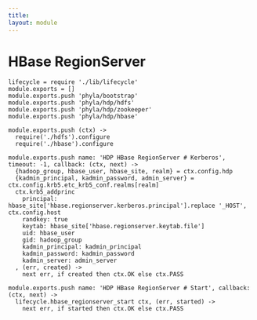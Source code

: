 ```yaml
---
title: 
layout: module
---
```


# HBase RegionServer

    lifecycle = require './lib/lifecycle'
    module.exports = []
    module.exports.push 'phyla/bootstrap'
    module.exports.push 'phyla/hdp/hdfs'
    module.exports.push 'phyla/hdp/zookeeper'
    module.exports.push 'phyla/hdp/hbase'

    module.exports.push (ctx) ->
      require('./hdfs').configure
      require('./hbase').configure

    module.exports.push name: 'HDP HBase RegionServer # Kerberos', timeout: -1, callback: (ctx, next) ->
      {hadoop_group, hbase_user, hbase_site, realm} = ctx.config.hdp
      {kadmin_principal, kadmin_password, admin_server} = ctx.config.krb5.etc_krb5_conf.realms[realm]
      ctx.krb5_addprinc
        principal: hbase_site['hbase.regionserver.kerberos.principal'].replace '_HOST', ctx.config.host
        randkey: true
        keytab: hbase_site['hbase.regionserver.keytab.file']
        uid: hbase_user
        gid: hadoop_group
        kadmin_principal: kadmin_principal
        kadmin_password: kadmin_password
        kadmin_server: admin_server
      , (err, created) ->
        next err, if created then ctx.OK else ctx.PASS

    module.exports.push name: 'HDP HBase RegionServer # Start', callback: (ctx, next) ->
      lifecycle.hbase_regionserver_start ctx, (err, started) ->
        next err, if started then ctx.OK else ctx.PASS
